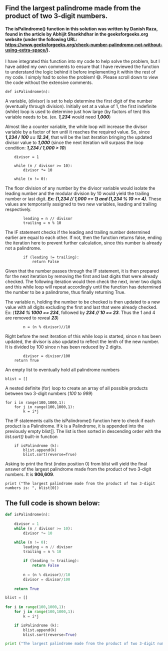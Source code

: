 ## Find the largest palindrome made from the product of two 3-digit numbers.

#### The isPalindrome() function in this solution was written by Danish Raza, found in the article by Abhijit Shankhdhar in the geeksforgeeks.org website (under the following URL: https://www.geeksforgeeks.org/check-number-palindrome-not-without-using-extra-space/).

I have integrated this function into my code to help solve the problem, but I have added my own comments to ensure that I have reviewed the function to understand the logic behind it before implementing it within the rest of my code. I simply had to solve the problem! :smile:. Please scroll down to view the code without the extensive comments.

	def isPalindrome(n): 
	
A variable, (divisor) is set to help determine the first digit of the number (eventually through division). Initially set at a value of 1, the first indefinite (while) loop is used to determine just how large (by factors of ten) this variable needs to be. (ex. __*1,234*__ would need __*1,000*__)

Almost like a counter variable, the while loop will increase the divisor variable by a factor of ten until it reaches the required value. So, since __*1,234 / 100 == 12.34*__, that will be the last iteration bringing the updated divisor value to __*1,000*__ (since the next iteration will surpass the loop condition: __*1,234 / 1,000 > 10*__)

		divisor = 1

		while (n / divisor >= 10): 
			divisor *= 10

		while (n != 0): 

The floor division of any number by the divisor variable would isolate the leading number and the modular division by 10 would yield the trailing number or last digit. __*Ex: (1,234 // 1,000 == 1) and (1,234 % 10 == 4)*__. These values are temporarily assigned to two new variables, leading and trailing respectively.

			leading = n // divisor
			trailing = n % 10
The IF statement checks if the leading and trailing number determined earlier are equal to each other. If not, then the function returns false, ending the iteration here to prevent further calculation, since this number is already not a palindrome.

			if (leading != trailing):
				return False
Given that the number passes through the IF statement, it is then prepared for the  next iteration by removing the first and last digits that were already checked. The  following iteration would then check the next, inner two digits and this while loop will repeat accordingly until the  function has determined the number to be a palindrome, thus finally returning True.

The variable n, holding the number to be checked is then updated to a new value with all digits excluding the first and last that were already checked. Ex: (__*1234 % 1000 == 234*__, followed by __*234 // 10 == 23*__. Thus the 1 and 4 are removed to reveal __*23*__)

			n = (n % divisor)//10
Right before the next iteration of this while loop is started, since n has been updated, the divisor is also updated to reflect the lenth of the new number. It is divided by 100 since n has been reduced by 2 digits.

			divisor = divisor/100
		return True
An empty list to eventually hold all palindrome numbers
	
	blist = []
A nested definite (for) loop to create an array of all possible products between two 3-digit numbers (*100 to 999*)

	for i in range(100,1000,1):
		for j in range(100,1000,1):
			k = i*j
The IF statements calls the isPalindrome() function here to check if each product is a Palindrome. If k is a  Palindrome, it is appended into the previously empty blist[]. The list is then sorted in descending order with the *list.sort()* built-in function

		if isPalindrome (k):
			blist.append(k)
			blist.sort(reverse=True)
Asking to print the first (index position 0) from blist will yield the final answer of the largest palindrome made from the product of two 3-digit numbers. It is __906,609__.
	
	print ("The largest palindrome made from the product of two 3-digit numbers is: ", blist[0])


## The full code is shown below:

```python
def isPalindrome(n): 
		
	divisor = 1
	while (n / divisor >= 10): 
		divisor *= 10

	while (n != 0):
		leading = n // divisor
		trailing = n % 10
			
		if (leading != trailing):
			return False
			
		n = (n % divisor)//10
		divisor = divisor/100
		
	return True

blist = []
	
for i in range(100,1000,1):
	for j in range(100,1000,1):
		k = i*j

	if isPalindrome (k):
		blist.append(k)
		blist.sort(reverse=True)

print ("The largest palindrome made from the product of two 3-digit numbers is: ", blist[0])
```
